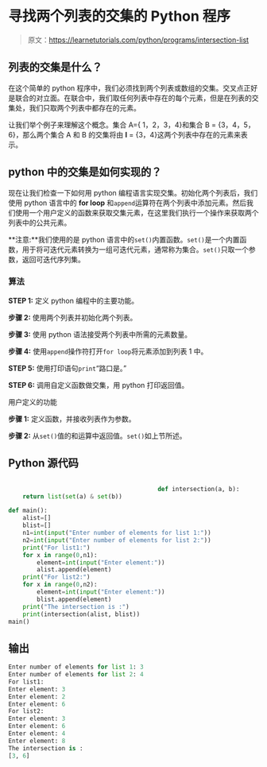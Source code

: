# 寻找两个列表的交集的 Python 程序

> 原文：<https://learnetutorials.com/python/programs/intersection-list>

## 列表的交集是什么？

在这个简单的 python 程序中，我们必须找到两个列表或数组的交集。交叉点正好是联合的对立面。在联合中，我们取任何列表中存在的每个元素，但是在列表的交集处，我们只取两个列表中都存在的元素。

让我们举个例子来理解这个概念。集合 A={ 1，2，3，4}和集合 B = {3，4，5，6}，那么两个集合 A 和 B 的交集将由 **I** = {3，4}这两个列表中存在的元素来表示。

## python 中的交集是如何实现的？

现在让我们检查一下如何用 python 编程语言实现交集。初始化两个列表后，我们使用 python 语言中的 **for loop** 和`append`运算符在两个列表中添加元素。然后我们使用一个用户定义的函数来获取交集元素，在这里我们执行一个操作来获取两个列表中的公共元素。

**注意:**我们使用的是 python 语言中的`set()`内置函数。`set()`是一个内置函数，用于将可迭代元素转换为一组可迭代元素，通常称为集合。`set()`只取一个参数，返回可迭代序列集。

### 算法

**STEP 1:** 定义 python 编程中的主要功能。

**步骤 2:** 使用两个列表并初始化两个列表。

**步骤 3:** 使用 python 语法接受两个列表中所需的元素数量。

**步骤 4:** 使用`append`操作符打开`for loop`将元素添加到列表 1 中。

**STEP 5:** 使用打印语句`print`“路口是。”

**STEP 6:** 调用自定义函数做交集，用 python 打印返回值。

用户定义的功能

**步骤 1:** 定义函数，并接收列表作为参数。

**步骤 2:** 从`set()`值的和运算中返回值。`set()`如上节所述。

## Python 源代码

```py

                                          def intersection(a, b):
    return list(set(a) & set(b))

def main():
    alist=[]
    blist=[]
    n1=int(input("Enter number of elements for list 1:"))
    n2=int(input("Enter number of elements for list 2:"))
    print("For list1:")
    for x in range(0,n1):
        element=int(input("Enter element:"))
        alist.append(element)
    print("For list2:")
    for x in range(0,n2):
        element=int(input("Enter element:"))
        blist.append(element)
    print("The intersection is :")
    print(intersection(alist, blist))
main()

```

## 输出

```py
Enter number of elements for list 1: 3
Enter number of elements for list 2: 4
For list1:
Enter element: 3
Enter element: 2
Enter element: 6
For list2:
Enter element: 3
Enter element: 6
Enter element: 4
Enter element: 8
The intersection is :
[3, 6]
```